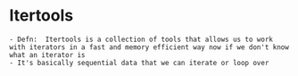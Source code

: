 # Itertools

    - Defn:  Itertools is a collection of tools that allows us to work with iterators in a fast and memory efficient way now if we don't know what an iterator is
    - It's basically sequential data that we can iterate or loop over
